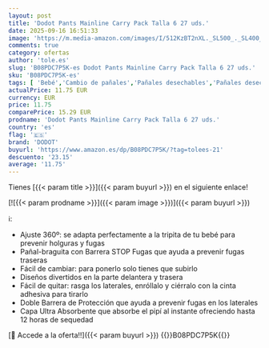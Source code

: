 ```yaml
---
layout: post
title: 'Dodot Pants Mainline Carry Pack Talla 6 27 uds.'
date: 2025-09-16 16:51:33
image: 'https://m.media-amazon.com/images/I/512KzBT2nXL._SL500_._SL400_.jpg'
comments: true
category: ofertas
author: 'tole.es'
slug: 'B08PDC7P5K-es Dodot Pants Mainline Carry Pack Talla 6 27 uds.'
sku: 'B08PDC7P5K-es'
tags: [ 'Bebé','Cambio de pañales','Pañales desechables','Pañales desechables para bebés','dodot','🇪🇸', ]
actualPrice: 11.75 EUR
currency: EUR
price: 11.75
comparePrice: 15.29 EUR
prodname: 'Dodot Pants Mainline Carry Pack Talla 6 27 uds.'
country: 'es'
flag: '🇪🇸'
brand: 'DODOT'
buyurl: 'https://www.amazon.es/dp/B08PDC7P5K/?tag=tolees-21'
descuento: '23.15'
average: '11.75'
---
```


Tienes [{{< param title >}}]({{< param buyurl >}}) en el siguiente enlace!

[![{{< param prodname >}}]({{< param image >}})]({{< param buyurl >}})

ℹ️:

- Ajuste 360º: se adapta perfectamente a la tripita de tu bebé para prevenir holguras y fugas
- Pañal-braguita con Barrera STOP Fugas que ayuda a prevenir fugas traseras
- Fácil de cambiar: para ponerlo solo tienes que subirlo
- Diseños divertidos en la parte delantera y trasera
- Fácil de quitar: rasga los laterales, enróllalo y ciérralo con la cinta adhesiva para tirarlo
- Doble Barrera de Protección que ayuda a prevenir fugas en los laterales
- Capa Ultra Absorbente que absorbe el pipí al instante ofreciendo hasta 12 horas de sequedad

[🛒 Accede a la oferta!!]({{< param buyurl >}})
{{<world>}}B08PDC7P5K{{</world>}}
